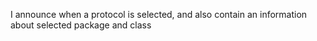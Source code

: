 I announce when a protocol is selected, and also contain an information about selected package and class